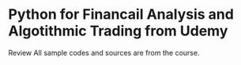 # Python for Financail Analysis and Algotithmic Trading from Udemy
Review
All sample codes and sources are from the course. 
